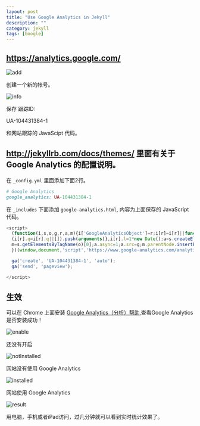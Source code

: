 ```yaml
---
layout: post
title: "Use Google Analytics in Jekyll"
description: ""
category: jekyll
tags: [Google]
---
```


## <https://analytics.google.com/>

![add](/assets/images/Google/Analytics/add.png)

创建一个新的帐号。

![info](/assets/images/Google/Analytics/info.png)

保存 跟踪ID: 

UA-104431384-1

和网站跟踪的 JavaScipt 代码。

## <http://jekyllrb.com/docs/themes/> 里面有关于 Google Analytics 的配置说明。

在 `_config.yml` 里面添加下面2行。

```ruby
# Google Analytics
google_analytics: UA-104431384-1
```

在 `_includes` 下面添加 `google-analytics.html`, 内容为上面保存的 JavaScript 代码。

```javascript
<script>
  (function(i,s,o,g,r,a,m){i['GoogleAnalyticsObject']=r;i[r]=i[r]||function(){
  (i[r].q=i[r].q||[]).push(arguments)},i[r].l=1*new Date();a=s.createElement(o),
  m=s.getElementsByTagName(o)[0];a.async=1;a.src=g;m.parentNode.insertBefore(a,m)
  })(window,document,'script','https://www.google-analytics.com/analytics.js','ga');

  ga('create', 'UA-104431384-1', 'auto');
  ga('send', 'pageview');

</script>
```

## 生效

可以在 Chrome 上面安装 [Google Analytics（分析）帮助](https://get.google.com/tagassistant),查看Google Analytics是否安装成功！

![enable](/assets/images/Google/Analytics/enable.png)

还没有开启

![notInstalled](/assets/images/Google/Analytics/not_installed.png)

网站没有使用 Google Analytics

![installed](/assets/images/Google/Analytics/installed.png)

网站使用 Google Analytics

![result](/assets/images/Google/Analytics/result.png)

用电脑，手机或者iPad访问，过几分钟就可以看到实时统计效果了。
